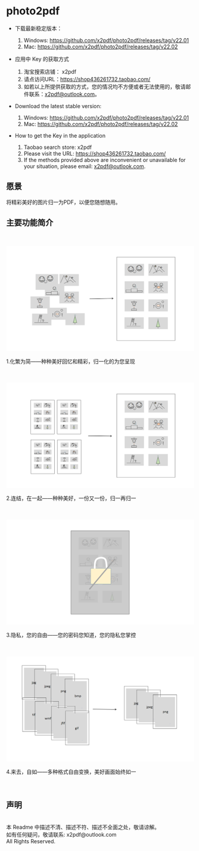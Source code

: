 # photo2pdf

* 下载最新稳定版本：
    1. Windows: https://github.com/x2pdf/photo2pdf/releases/tag/v22.01
    2. Mac: https://github.com/x2pdf/photo2pdf/releases/tag/v22.02
* 应用中 Key 的获取方式
    1. 淘宝搜索店铺： x2pdf
    2. 请点访问URL：https://shop436261732.taobao.com/
    3. 如若以上所提供获取的方式，您的情况均不方便或者无法使用的，敬请邮件联系：x2pdf@outlook.com。


* Download the latest stable version:
    1. Windows: https://github.com/x2pdf/photo2pdf/releases/tag/v22.01
    2. Mac: https://github.com/x2pdf/photo2pdf/releases/tag/v22.02
* How to get the Key in the application
    1. Taobao search store: x2pdf
    2. Please visit the URL: https://shop436261732.taobao.com/
    3. If the methods provided above are inconvenient or unavailable for your situation, please email:
       x2pdf@outlook.com.

## 愿景

将精彩美好的图片归一为PDF，以便您随想随用。

## 主要功能简介

<br/>

![avatar](asset/gene.png)

1.化繁为简——种种美好回忆和精彩，归一化的为您呈现
<br/><br/><br/>

![avatar](asset/merge.png)

2.连结，在一起——种种美好，一份又一份，归一再归一
<br/><br/><br/>

![avatar](asset/encrypt.png)

3.隐私，您的自由——您的密码您知道，您的隐私您掌控
<br/><br/><br/>

![avatar](asset/transform.png)

4.来去，自如——多种格式自由变换，美好画面始终如一
<br/><br/><br/>

## 声明

<br/>
本 Readme 中描述不清、描述不符、描述不全面之处，敬请谅解。<br/>
如有任何疑问，敬请联系: x2pdf@outlook.com<br/>
All Rights Reserved.
